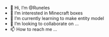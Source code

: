- 👋 Hi, I’m @Runeles
- 👀 I’m interested in Minecraft boxes
- 🌱 I’m currently learning to make entity model
- 💞️ I’m looking to collaborate on ...
- 📫 How to reach me ...

<!---
Runeles/Runeles is a ✨ special ✨ repository because its `README.md` (this file) appears on your GitHub profile.
You can click the Preview link to take a look at your changes.
--->
